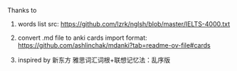 Thanks to
1. words list src:  https://github.com/lzrk/nglsh/blob/master/IELTS-4000.txt

2. convert .md file to anki cards import format: https://github.com/ashlinchak/mdanki?tab=readme-ov-file#cards

3. inspired by 新东方 雅思词汇词根+联想记忆法：乱序版